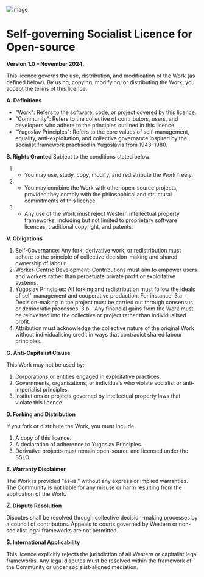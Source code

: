 ![image](https://github.com/user-attachments/assets/34a22fe1-d2e0-4201-b866-0ad8d9b71fd7)

# Self-governing Socialist Licence for Open-source
  
**Version 1.0 – November 2024.**  

This licence governs the use, distribution, and modification of the Work (as defined below). By using, copying, modifying, or distributing the Work, you accept the terms of this licence.

**A. Definitions**
- "Work": Refers to the software, code, or project covered by this licence.
- "Community": Refers to the collective of contributors, users, and developers who adhere to the principles outlined in this licence.
- "Yugoslav Principles": Refers to the core values of self-management, equality, anti-exploitation, and collective governance inspired by the socialist framework practised in Yugoslavia from 1943–1980.

**B. Rights Granted**
Subject to the conditions stated below:
1. - You may use, study, copy, modify, and redistribute the Work freely.
2. - You may combine the Work with other open-source projects, provided they comply with the philosophical and structural commitments of this licence.
3. - Any use of the Work must reject Western intellectual property frameworks, including but not limited to proprietary software licences, traditional copyright, and patents.

**V. Obligations**
1. Self-Governance: Any fork, derivative work, or redistribution must adhere to the principle of collective decision-making and shared ownership of labour.
2. Worker-Centric Development: Contributions must aim to empower users and workers rather than perpetuate private profit or exploitative systems.
3. Yugoslav Principles: All forking and redistribution must follow the ideals of self-management and cooperative production. For instance:
3.a - Decision-making in the project must be carried out through consensus or democratic processes.
3.b - Any financial gains from the Work must be reinvested into the collective or project rather than individualised profit.
4. Attribution must acknowledge the collective nature of the original Work without individualising credit in ways that contradict shared labour principles.

**G. Anti-Capitalist Clause**

This Work may not be used by:
1. Corporations or entities engaged in exploitative practices.
2. Governments, organisations, or individuals who violate socialist or anti-imperialist principles.
3. Institutions or projects governed by intellectual property laws that violate this licence.

**D. Forking and Distribution**

If you fork or distribute the Work, you must include:
1. A copy of this licence.
2. A declaration of adherence to Yugoslav Principles.
3. Derivative projects must remain open-source and licensed under the SSLO.

**E. Warranty Disclaimer**

The Work is provided "as-is," without any express or implied warranties. The Community is not liable for any misuse or harm resulting from the application of the Work.

**Ž. Dispute Resolution**

Disputes shall be resolved through collective decision-making processes by a council of contributors. Appeals to courts governed by Western or non-socialist legal frameworks are not permitted.

**Š. International Applicability**

This licence explicitly rejects the jurisdiction of all Western or capitalist legal frameworks. Any legal disputes must be resolved within the framework of the Community or under socialist-aligned mediation.
